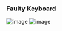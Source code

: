 <h3> Faulty Keyboard </h3>

![image](https://github.com/h4ckyou/h4ckyou.github.io/assets/127159644/b12813ac-2d63-49e2-b543-0d71ddd936b3)
![image](https://github.com/h4ckyou/h4ckyou.github.io/assets/127159644/04d9af92-79f8-4ec5-8a3f-d97b6cbaecfb)

